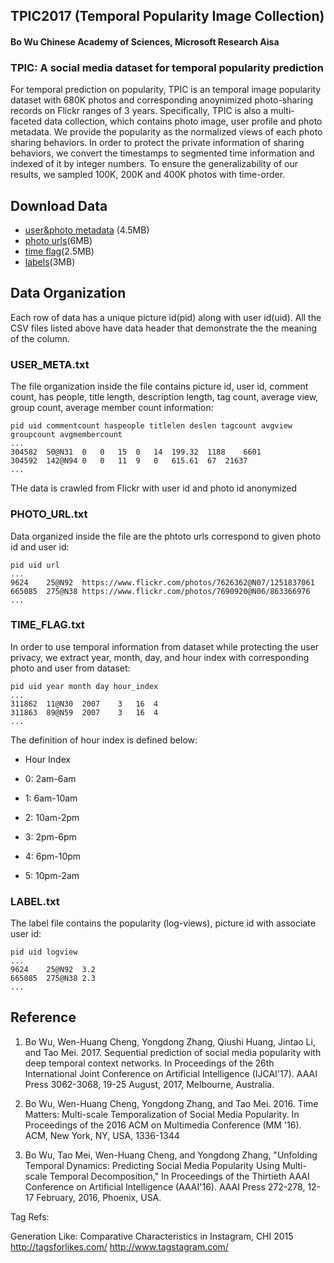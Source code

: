 ## TPIC2017 (Temporal Popularity Image Collection)
#### Bo Wu Chinese Academy of Sciences, Microsoft Research Aisa

### TPIC: A social media dataset for temporal popularity prediction

For temporal prediction on popularity, TPIC is an temporal image popularity dataset with 680K photos and corresponding anoynimized photo-sharing records on Flickr ranges of 3 years. Specifically, TPIC is also a multi-faceted data collection, which contains photo image, user profile and photo metadata. We provide the popularity as the normalized views of each photo sharing behaviors. In order to protect the private information of sharing behaviors, we convert the timestamps to segmented time information and indexed of it by integer numbers. To ensure the generalizability of our results, we sampled 100K, 200K and 400K photos with time-order. 
## Download Data
* [user&photo metadata](https://drive.google.com/open?id=0B7yqoohfGsHNZjFPX21sY2h0ZmM) (4.5MB)
* [photo urls](https://drive.google.com/open?id=0B7yqoohfGsHNd2d3eUVjZ1VtOVk)(6MB)
* [time flag](https://drive.google.com/open?id=0B7yqoohfGsHNZnhuMzRfbnpfZHM)(2.5MB)
* [labels](https://drive.google.com/open?id=0B7yqoohfGsHNTUhLWmpxXzc4dGs)(3MB)

## Data Organization
Each row of data has a unique picture id(pid) along with user id(uid). All the CSV files listed above have data header that demonstrate the the meaning of the column.
### USER_META.txt
The file organization inside the file contains picture id, user id, comment count, has people, title length, description length, tag count, average view, group count, average member count information:  

```
pid uid commentcount haspeople titlelen deslen tagcount avgview groupcount avgmembercount  
...  
304582	50@N31	0	0	15	0	14	199.32	1188	6601
304592	142@N94	0	0	11	9	0	615.61	67	21637
... 
```
THe data is crawled from Flickr with user id and photo id anonymized
### PHOTO_URL.txt
Data organized inside the file are the phtoto urls correspond to given photo id and user id:
```
pid uid url
...
9624	25@N92	https://www.flickr.com/photos/7626362@N07/1251837061
665085	275@N38	https://www.flickr.com/photos/7690920@N06/863366976
...
```
### TIME_FLAG.txt
In order to use temporal information from dataset while protecting the user privacy, we extract year, month, day, and hour index with corresponding photo and user from dataset:
```
pid uid year month day hour_index
...
311862	11@N30	2007	3	16	4
311863	89@N59	2007	3	16	4
...
```
The definition of hour index is defined below:
* Hour Index

* 0: 2am-6am

* 1: 6am-10am

* 2: 10am-2pm

* 3: 2pm-6pm

* 4: 6pm-10pm

* 5: 10pm-2am

### LABEL.txt
The label file contains the popularity (log-views), picture id with associate user id:
```
pid uid logview
...
9624	25@N92	3.2
665085	275@N38	2.3
...
```
## Reference
1. Bo Wu, Wen-Huang Cheng, Yongdong Zhang, Qiushi Huang, Jintao Li, and Tao Mei. 2017. Sequential prediction of social media popularity with deep temporal context networks. In Proceedings of the 26th International Joint Conference on Artificial Intelligence (IJCAI'17). AAAI Press 3062-3068, 19-25 August, 2017, Melbourne, Australia.

2. Bo Wu, Wen-Huang Cheng, Yongdong Zhang, and Tao Mei. 2016. Time Matters: Multi-scale Temporalization of Social Media Popularity. In Proceedings of the 2016 ACM on Multimedia Conference (MM '16). ACM, New York, NY, USA, 1336-1344

3. Bo Wu, Tao Mei, Wen-Huang Cheng, and Yongdong Zhang, "Unfolding Temporal Dynamics: Predicting Social Media Popularity Using Multi-scale Temporal Decomposition," In Proceedings of the Thirtieth AAAI Conference on Artificial Intelligence (AAAI'16). AAAI Press 272-278, 12-17 February, 2016, Phoenix, USA.

Tag Refs:

Generation Like: Comparative Characteristics in Instagram, CHI 2015
http://tagsforlikes.com/
http://www.tagstagram.com/

